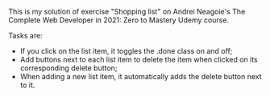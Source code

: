 
This is my solution of exercise "Shopping list" on Andrei Neagoie's The Complete Web Developer in 2021: Zero to Mastery Udemy course.

Tasks are:
- If you click on the list item, it toggles the .done  class on and off;
- Add buttons next to each list item to delete the item when clicked on its corresponding delete button;
- When adding a new list item, it automatically adds the delete button next to it.
